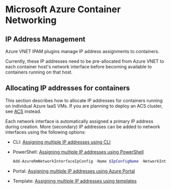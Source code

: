 # Microsoft Azure Container Networking

## IP Address Management
Azure VNET IPAM plugins manage IP address assignments to containers.

Currently, these IP addresses need to be pre-allocated from Azure VNET to each container host's network interface before becoming available to containers running on that host.

## Allocating IP addresses for containers
This section describes how to allocate IP addresses for containers running on individual Azure IaaS VMs. If you are planning to deploy an ACS cluster, see [ACS](acs.md) instead.

Each network interface is automatically assigned a primary IP address during creation. More (secondary) IP addresses can be added to network interfaces using the following options:

* CLI: [Assigning multiple IP addresses using CLI](https://docs.microsoft.com/en-us/azure/virtual-network/virtual-network-multiple-ip-addresses-cli)

* PowerShell: [Assigning multiple IP addresses using PowerShell](https://docs.microsoft.com/en-us/azure/virtual-network/virtual-network-multiple-ip-addresses-powershell)

    ```PowerShell
    Add-AzureRmNetworkInterfaceIpConfig -Name $IpConfigName -NetworkInterface $Nic -Subnet $Subnet
    ```

* Portal: [Assigning multiple IP addresses using Azure Portal](https://docs.microsoft.com/en-us/azure/virtual-network/virtual-network-multiple-ip-addresses-portal)

* Template: [Assigning multiple IP addresses using templates](https://docs.microsoft.com/en-us/azure/virtual-network/virtual-network-multiple-ip-addresses-template)
